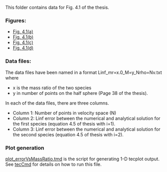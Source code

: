 This folder contains data for Fig. 4.1 of the thesis.

### Figures:  

- [Fig. 4.1(a)](errorVsMassRatio_mr=1_L=12.pdf)
- [Fig. 4.1(b)](errorVsMassRatio_mr=2_L=12.pdf)
- [Fig. 4.1(c)](errorVsMassRatio_mr=4_L=12.pdf)
- [Fig. 4.1(d)](errorVsMassRatio_mr=8_L=12.pdf)

### Data files:  

The data files have been named in a format Linf\_mr=x.0\_M=y\_Nrho=Nv.txt where 
- x is the mass ratio of the two species
- y in number of points on the half sphere (Page 38 of the thesis).

In each of the data files, there are three columns. 
- Column 1: Number of points in velocity space (N)
- Column 2: Linf error between the numerical and analytical solution for the first species (equation 4.5 of thesis with i=1).
- Column 3: Linf error between the numerical and analytical solution for the second species (equation 4.5 of thesis with i=2).

### Plot generation 

[plot_errorVsMassRatio.tmd](plot_errorVsMassRatio.tmd) is the script for generating 1-D tecplot output. See [tecCmd](https://github.com/jaisw7/tecCmd) for details on how to run this file.
